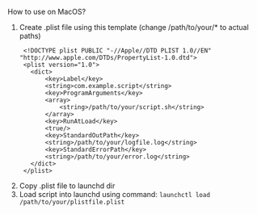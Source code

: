 How to use on MacOS?
1) Create .plist file using this template (change /path/to/your/* to actual paths)
   <?xml version="1.0" encoding="UTF-8"?>
        <!DOCTYPE plist PUBLIC "-//Apple//DTD PLIST 1.0//EN" "http://www.apple.com/DTDs/PropertyList-1.0.dtd">
        <plist version="1.0">
          <dict>
              <key>Label</key>
              <string>com.example.script</string>
              <key>ProgramArguments</key>
              <array>
                  <string>/path/to/your/script.sh</string>
              </array>
              <key>RunAtLoad</key>
              <true/>
              <key>StandardOutPath</key>
              <string>/path/to/your/logfile.log</string>
              <key>StandardErrorPath</key>
              <string>/path/to/your/error.log</string>
          </dict>
        </plist>
3) Copy .plist file to launchd dir
4) Load script into launchd using command:
    ```launchctl load /path/to/your/plistfile.plist```
